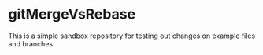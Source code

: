 # gitMergeVsRebase

This is a simple sandbox repository for testing out changes on example files and branches.
